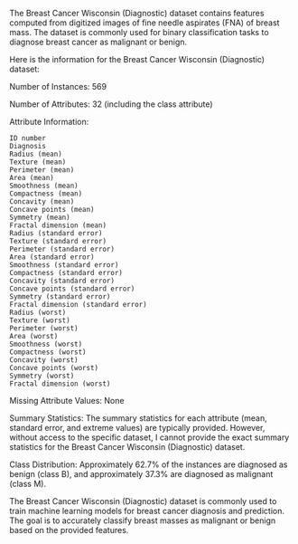 The Breast Cancer Wisconsin (Diagnostic) dataset contains features computed from digitized images of fine needle aspirates (FNA) of breast mass. The dataset is commonly used for binary classification tasks to diagnose breast cancer as malignant or benign.

Here is the information for the Breast Cancer Wisconsin (Diagnostic) dataset:

Number of Instances: 569

Number of Attributes: 32 (including the class attribute)

Attribute Information:

    ID number
    Diagnosis
    Radius (mean)
    Texture (mean)
    Perimeter (mean)
    Area (mean)
    Smoothness (mean)
    Compactness (mean)
    Concavity (mean)
    Concave points (mean)
    Symmetry (mean)
    Fractal dimension (mean)
    Radius (standard error)
    Texture (standard error)
    Perimeter (standard error)
    Area (standard error)
    Smoothness (standard error)
    Compactness (standard error)
    Concavity (standard error)
    Concave points (standard error)
    Symmetry (standard error)
    Fractal dimension (standard error)
    Radius (worst)
    Texture (worst)
    Perimeter (worst)
    Area (worst)
    Smoothness (worst)
    Compactness (worst)
    Concavity (worst)
    Concave points (worst)
    Symmetry (worst)
    Fractal dimension (worst)

Missing Attribute Values: None

Summary Statistics:
The summary statistics for each attribute (mean, standard error, and extreme values) are typically provided. However, without access to the specific dataset, I cannot provide the exact summary statistics for the Breast Cancer Wisconsin (Diagnostic) dataset.

Class Distribution: Approximately 62.7% of the instances are diagnosed as benign (class B), and approximately 37.3% are diagnosed as malignant (class M).

The Breast Cancer Wisconsin (Diagnostic) dataset is commonly used to train machine learning models for breast cancer diagnosis and prediction. The goal is to accurately classify breast masses as malignant or benign based on the provided features.
